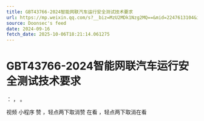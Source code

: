 ```yaml
---
title: GBT43766-2024智能网联汽车运行安全测试技术要求
url: https://mp.weixin.qq.com/s?__biz=MzU2MDk1Nzg2MQ==&mid=2247613104&idx=1&sn=fcd0284cf51c9dac040d220b5d6fe76f
source: Doonsec's feed
date: 2024-09-16
fetch_date: 2025-10-06T18:21:14.061275
---
```


# GBT43766-2024智能网联汽车运行安全测试技术要求

：
，
。

视频
小程序
赞
，轻点两下取消赞
在看
，轻点两下取消在看